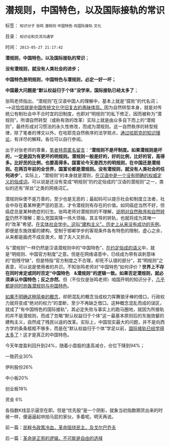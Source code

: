 # 潜规则，中国特色，以及国际接轨的常识

标签： `知识分子` `张鸣` `潜规则` `中国特色` `向国际接轨` `文化` 

目录： `知识论和交流沟通学`

时间： `2013-05-27 21:17:42`

**潜规则，中国特色，以及国际接轨的常识**；

**没有潜规则，就没有人类社会的进步；**

**中国特色是明规则，中国特色与潜规则，必定一好一坏；**

**中国最大问题是“默认权益归于个体”没学来，国际接轨已经太多了**；

张鸣老师指出，“潜规则”在汉语中国人的理解中，基本上就是“腐败”的代名词；——>这[恰恰就是中国传统文化守旧复古的愚昧体现。](../../../2013/5/25/传统文化中的暴民运动，农民起义，阶级斗争，亡天下.md)因为自然转型本身，就是对传统公有制社会中不合时宜的旧制度，也即对“明规则”的私下修正，因而被称为“潜规则”。所谓自然转型（或称有效的改革）实际上就是由众多自下而上的“潜规则”，最终形成对习惯法的永久性修改，而成为潜规则。这一自然秩序的转型规律，除了笔者的博文以外，在哈耶克自然秩序的法学观点，[通过哈耶克的知识理论](../../../2013/1/26/哈耶克知识论中的“知识”，观点和科学知识及其他定义.md)，有详尽的解释。各位可以自行参阅。

出于对张老师的尊重，[笔者特意匿名留言](http://blog.sina.com.cn/s/blog_4ac7a2f50102e7yh.html)：“**潜规则不是坏制度。如果潜规则是坏的，一定是因为有更坏的明规则。潜规则一般是好的，好的比例，比好的官，高得多。比好民的比例，也要高得多。国富论今天是西方的明规则，在中国还是潜规则。在两百年前的全世界，国富论都是潜规则。没有潜规则，就没有人类社会的任何进步**”。实际上，“潜规则”的本身就是潜则，[在汉语中是一个没有明确的权威定义的俗成词](../../../2011/6/21/Regulation汉译中的民主和专制.md)。可以说是还没有变成“明规则”的约定俗成的“汉语的潜规则”之一，类似的还有“屌丝”之类的网络词汇。

潜规则纵使不是万善的，至少也是无恶的；最起码可以提示社会和制度立法者，社会中存在着某种更严惩的恶法，才令潜规则有存在的价值。如同癌症当然不好，但癌症总是某种绝症的衍生。张鸣老师对潜规则的不理解，[说明对自然秩序和自然转型](../../../2013/5/24/自然转型就是自然秩序的“奥林匹克精神”.md)仍然不理解；那么党国突降一伟大领袖，其主导的转轨，也就将成为其唯一的“改革”希望。[在实体社会学中，这叫“建构主义”，历史上从来没有成功的先例](../../../2013/4/19/为什么建构主义的改革必定落入灾难深渊？.md)。即便是东施效颦的建构，受制于邯郸学步的客观条件各有特色的限制，虚心之余，从来都是画虎不成反类犬，赔了夫人又折兵。

与“潜规则”一样仍然是汉语潜规则中的“中国特色”，[在约定俗成的语义](../../../2011/5/8/汉语已经不是一种成熟的语言.md)中，就是“明规则、中国官方制度”之意。但是在网络语意中，已经成为带有讽刺意味的“抱残守缺”，但是特指“官方制度之不合理，却死不认错的部分”，其“明规则”之表意，可以说是使用者的共识。不知张鸣老师对“中国特色”如何评价？**世界上不存在同时肯定或同时否定“中国特色　&潜规则”的逻辑一致。如果否定潜规则，就必须承认中国特色；反之亦然**。但（不仅仅是张鸣老师）咱国开明的知识分子，[几乎都是同时炮轰潜规则与中国特色](../../../2012/2/20/最强大的理论是自相矛盾的理论.md)。

[如果不明确这种简单的概念](../../../2011/3/3/语文也可成科学；沟通的科学.md)，却把混乱的概念当成权力挥舞狼牙棒的借口，行政权力就将变成“绝对的权力”的垄断，至少不再缺乏借口。这种概念混乱而成的误区，就成了“有中国特色的国际接轨”，其必定失败与事实上的跑马圈地，就因为所接轨的并不是潜规则，而成了忽略“默认权益归于个体”这一最基本原则后的东施效颦的建构主义，自然成了残民以逞的改革。实际上，中国现实最大的问题，并不是向西方学的条条框框不够多，而是在“默认权益归于个体”学足以前，[国际接轨已经学得太多了](../../../2012/8/28/为什么传统社会转型无法避免“中等收入陷阱”？.md)！这才是真正的中国特色。

今天年度盈利回升到24%，随着小盘股的逢高减仓，仓位下降到94%；

一致药业30%

伊利股份26%

中小板20%

创业板18%

资金 6%

各指数K线显示逼空在即。但是“优先股”是一个阴影，就象当初指数期货出来的时侯一样，傻逼逼起哄拍马屁的家伙，多着呢。明天再说。



前一篇：[民粹令政策冷血，革命阻挠民主，及戈尔巴乔夫](../../../2013/5/27/民粹令政策冷血，革命阻挠民主，及戈尔巴乔夫.md)

后一篇：[革命是正邪的逻辑，不可能是自由的选择](../../../2013/5/28/革命是正邪的逻辑，不可能是自由的选择.md)